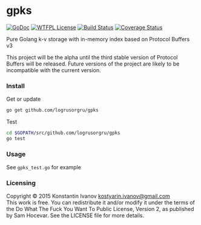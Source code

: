 gpks
=====

[![GoDoc](https://godoc.org/github.com/logrusorgru/gpks?status.svg)](https://godoc.org/github.com/logrusorgru/gpks)
[![WTFPL License](https://img.shields.io/badge/license-wtfpl-blue.svg)](http://www.wtfpl.net/about/)
[![Build Status](https://travis-ci.org/logrusorgru/gpks.svg)](https://travis-ci.org/logrusorgru/gpks)
[![Coverage Status](https://coveralls.io/repos/logrusorgru/gpks/badge.svg?branch=master)](https://coveralls.io/r/logrusorgru/gpks?branch=master)

Pure Golang k-v storage with in-memory index based on Protocol Buffers v3

This project will be the alpha until the third stable version of Protocol Buffers will be released.
Future versions of the project are likely to be incompatible with the current version.

### Install

Get or update

```bash
go get github.com/logrusorgru/gpks
```

Test

```bash
cd $GOPATH/src/github.com/logrusorgru/gpks
go test
```

### Usage

See `gpks_test.go` for example

### Licensing

Copyright &copy; 2015 Konstantin Ivanov <kostyarin.ivanov@gmail.com>  
This work is free. You can redistribute it and/or modify it under the
terms of the Do What The Fuck You Want To Public License, Version 2,
as published by Sam Hocevar. See the LICENSE file for more details.